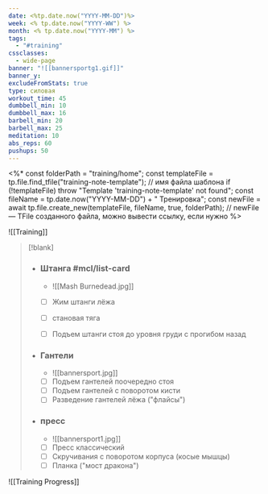 ```yaml
---
date: <%tp.date.now("YYYY-MM-DD")%>
week: <% tp.date.now("YYYY-WW") %>
month: <% tp.date.now("YYYY-MM") %>
tags:
  - "#training"
cssclasses:
  - wide-page
banner: "![[bannersportg1.gif]]"
banner_y: 
excludeFromStats: true
type: силовая
workout_time: 45
dumbbell_min: 10
dumbbell_max: 16
barbell_min: 20
barbell_max: 25
meditation: 10
abs_reps: 60
pushups: 50
---
```


<%*
const folderPath = "training/home";
const templateFile = tp.file.find_tfile("training-note-template"); // имя файла шаблона
if (!templateFile) throw "Template 'training-note-template' not found";
const fileName = tp.date.now("YYYY-MM-DD") + " Тренировка";
const newFile = await tp.file.create_new(templateFile, fileName, true, folderPath);
// newFile — TFile созданного файла, можно вывести ссылку, если нужно
%>

![[Training]]


> [!blank]
> - ### **Штанга** #mcl/list-card
> 	- ![[Mash Burnedead.jpg]]
> 	 - [ ] Жим штанги лёжа  
> 	 - [ ] становая тяга 
> 	 - [ ] Подъем штанги стоя до уровня груди с прогибом назад  
> 	 
> 
> - ### **Гантели**
> 	- ![[bannersport.jpg]]
> 	- [ ] Подъем гантелей поочередно стоя  
> 	- [ ] Подъем гантелей с поворотом кисти  
> 	- [ ]  Разведение гантелей лёжа ("флайсы") 
> 
> - ### **пресс**
> 	- ![[bannersport1.jpg]]
> 	- [ ] Пресс классический  
> 	- [ ] Скручивания с поворотом корпуса (косые мышцы)  
> 	- [ ] Планка ("мост дракона")  


![[Training Progress]]
